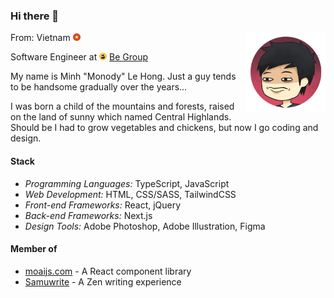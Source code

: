 ### Hi there 👋

<img src="./assets/me.png" align="right" height="128" />

From: Vietnam <img src="./assets/flag-vn.png" height="12" />

Software Engineer at <img src="./assets/be.png" height="12" /> [Be Group]

[Be Group]: https://www.linkedin.com/company/begroupjsc/

My name is Minh "Monody" Le Hong. Just a guy
tends to be handsome gradually over the years…

I was born a child of the mountains and forests,
raised on the land of sunny which named Central Highlands.
Should be I had to grow vegetables and chickens,
but now I go coding and design.

#### Stack

- *Programming Languages:* TypeScript, JavaScript
- *Web Development:* HTML, CSS/SASS, TailwindCSS
- *Front-end Frameworks:* React, jQuery
- *Back-end Frameworks:* Next.js
- *Design Tools:* Adobe Photoshop, Adobe Illustration, Figma

#### Member of
- [moaijs.com] - A React component library
- [Samuwrite] - A Zen writing experience

[moaijs.com]: https://moaijs.com/
[Samuwrite]: https://samuwrite.com/
